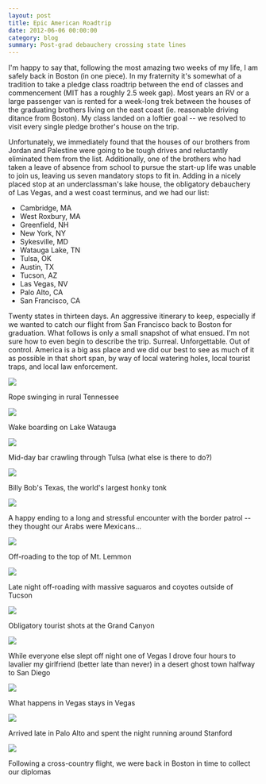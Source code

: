 ```yaml
---
layout: post
title: Epic American Roadtrip
date: 2012-06-06 00:00:00
category: blog
summary: Post-grad debauchery crossing state lines
---
```


<p>I'm happy to say that, following the most amazing two weeks of my life, I am safely back in Boston (in one piece). In my fraternity it's somewhat of a tradition to take a pledge class roadtrip between the end of classes and commencement (MIT has a roughly 2.5 week gap). Most years an RV or a large passenger van is rented for a week-long trek between the houses of the graduating brothers living on the east coast (ie. reasonable driving ditance from Boston). My class landed on a loftier goal -- we resolved to visit every single pledge brother's house on the trip.</p>
<p>Unfortunately, we immediately found that the houses of our brothers from Jordan and Palestine were going to be tough drives and reluctantly eliminated them from the list. Additionally, one of the brothers who had taken a leave of absence from school to pursue the start-up life was unable to join us, leaving us seven mandatory stops to fit in. Adding in a nicely placed stop at an underclassman's lake house, the obligatory debauchery of Las Vegas, and a west coast terminus, and we had our list:</p>
<ul>
    <li>Cambridge, MA</li>
    <li>West Roxbury, MA</li>
    <li>Greenfield, NH</li>
    <li>New York, NY</li>
    <li>Sykesville, MD</li>
    <li>Watauga Lake, TN</li>
    <li>Tulsa, OK</li>
    <li>Austin, TX</li>
    <li>Tucson, AZ</li>
    <li>Las Vegas, NV</li>
    <li>Palo Alto, CA</li>
    <li>San Francisco, CA</li>
</ul>
<p>Twenty states in thirteen days. An aggressive itinerary to keep, especially if we wanted to catch our flight from San Francisco back to Boston for graduation. What follows is only a small snapshot of what ensued. I'm not sure how to even begin to describe the trip. Surreal. Unforgettable. Out of control. America is a big ass place and we did our best to see as much of it as possible in that short span, by way of local watering holes, local tourist traps, and local law enforcement.</p>
<div class="ruler">
</div>
<img src="/assets/2012-06-06-roadtrip/01.jpg"/>
<p class="caption">Rope swinging in rural Tennessee</p>
<div class="ruler">
</div>
<img src="/assets/2012-06-06-roadtrip/02.jpg"/>
<p class="caption">Wake boarding on Lake Watauga</p>
<div class="ruler">
</div>
<img src="/assets/2012-06-06-roadtrip/03.jpg"/>
<p class="caption">Mid-day bar crawling through Tulsa (what else is there to do?)</p>
<div class="ruler">
</div>
<img src="/assets/2012-06-06-roadtrip/04.jpg"/>
<p class="caption">Billy Bob's Texas, the world's largest honky tonk</p>
<div class="ruler">
</div>
<img src="/assets/2012-06-06-roadtrip/05.jpg"/>
<p class="caption">A happy ending to a long and stressful encounter with the border patrol -- they thought our Arabs were Mexicans...</p>
<div class="ruler">
</div>
<img src="/assets/2012-06-06-roadtrip/06.jpg"/>
<p class="caption">Off-roading to the top of Mt. Lemmon</p>
<div class="ruler">
</div>
<img src="/assets/2012-06-06-roadtrip/07.jpg"/>
<p class="caption">Late night off-roading with massive saguaros and coyotes outside of Tucson</p>
<div class="ruler">
</div>
<img src="/assets/2012-06-06-roadtrip/08.jpg"/>
<p class="caption">Obligatory tourist shots at the Grand Canyon</p>
<div class="ruler">
</div>
<img src="/assets/2012-06-06-roadtrip/09.jpg"/>
<p class="caption">While everyone else slept off night one of Vegas I drove four hours to lavalier my girlfriend (better late than never) in a desert ghost town halfway to San Diego</p>
<div class="ruler">
</div>
<img src="/assets/2012-06-06-roadtrip/10.jpg"/>
<p class="caption">What happens in Vegas stays in Vegas</p>
<div class="ruler">
</div>
<img src="/assets/2012-06-06-roadtrip/11.jpg"/>
<p class="caption">Arrived late in Palo Alto and spent the night running around Stanford</p>
<div class="ruler">
</div>
<img src="/assets/2012-06-06-roadtrip/12.jpg"/>
<p class="caption">Following a cross-country flight, we were back in Boston in time to collect our diplomas</p>

